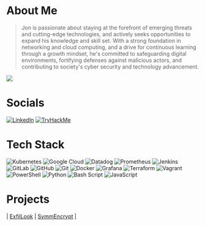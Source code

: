 # About Me

> Jon is passionate about staying at the forefront of emerging threats and cutting-edge technologies, and actively seeks opportunities to expand his knowledge and skill set. With a strong foundation in networking and cloud computing, and a drive for continuous learning through a growth mindset, he's committed to safeguarding digital environments, fortifying defenses against malicious actors, and contributing to society's cyber security and technology advancement.

![](https://github-readme-stats.vercel.app/api/top-langs/?username=JonmarCorpuz&theme=dark&hide_border=false&include_all_commits=true&count_private=false&layout=compact)

# Socials

[![LinkedIn](https://img.shields.io/badge/LinkedIn-0A66C2?style=for-the-badge&logo=linkedin&logoColor=white)](https://linkedin.com/in/JonmarCorpuz) [![TryHackMe](https://img.shields.io/badge/TryHackMe-E60000?style=for-the-badge&logo=tryhackme&logoColor=white)](https://tryhackme.com/p/JonmarCorpuz) 

# Tech Stack

![Kubernetes](https://img.shields.io/badge/kubernetes-%23326ce5.svg?style=for-the-badge&logo=kubernetes&logoColor=white)  ![Google Cloud](https://img.shields.io/badge/GoogleCloud-%234285F4.svg?style=for-the-badge&logo=google-cloud&logoColor=white) ![Datadog](https://img.shields.io/badge/datadog-%23632CA6.svg?style=for-the-badge&logo=datadog&logoColor=white) ![Prometheus](https://img.shields.io/badge/Prometheus-E6522C?style=for-the-badge&logo=Prometheus&logoColor=white) ![Jenkins](https://img.shields.io/badge/jenkins-%232C5263.svg?style=for-the-badge&logo=jenkins&logoColor=white) ![GitLab](https://img.shields.io/badge/gitlab-%23181717.svg?style=for-the-badge&logo=gitlab&logoColor=white) ![GitHub](https://img.shields.io/badge/github-%23121011.svg?style=for-the-badge&logo=github&logoColor=white) ![Git](https://img.shields.io/badge/git-%23F05033.svg?style=for-the-badge&logo=git&logoColor=white) ![Docker](https://img.shields.io/badge/docker-%230db7ed.svg?style=for-the-badge&logo=docker&logoColor=white) ![Grafana](https://img.shields.io/badge/grafana-%23F46800.svg?style=for-the-badge&logo=grafana&logoColor=white) ![Terraform](https://img.shields.io/badge/terraform-%235835CC.svg?style=for-the-badge&logo=terraform&logoColor=white) ![Vagrant](https://img.shields.io/badge/vagrant-%231563FF.svg?style=for-the-badge&logo=vagrant&logoColor=white) ![PowerShell](https://img.shields.io/badge/PowerShell-%235391FE.svg?style=for-the-badge&logo=powershell&logoColor=white) ![Python](https://img.shields.io/badge/python-3670A0?style=for-the-badge&logo=python&logoColor=ffdd54) ![Bash Script](https://img.shields.io/badge/bash_script-%23121011.svg?style=for-the-badge&logo=gnu-bash&logoColor=white) ![JavaScript](https://img.shields.io/badge/JavaScript-F7DF1E?style=for-the-badge&logo=javascript&logoColor=black)


# Projects

| [ExfilLook](https://github.com/JonmarCorpuz/ExfilLook/tree/main) | [SymmEncrypt](https://github.com/JonmarCorpuz/SymmEncrypt) |
  
<!-- ![](https://github-readme-stats.vercel.app/api?username=JonmarCorpuz&theme=dark&hide_border=false&include_all_commits=true&count_private=false) ![](https://github-readme-stats.vercel.app/api/top-langs/?username=JonmarCorpuz&theme=dark&hide_border=false&include_all_commits=true&count_private=false&layout=compact) -->

<!-- Proudly created with GPRM ( https://gprm.itsvg.in ) -->

